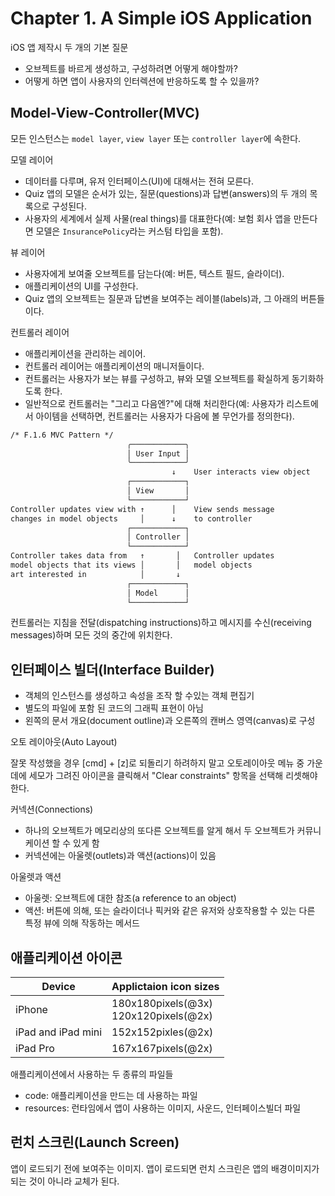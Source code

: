 # Chapter 1. A Simple iOS Application

iOS 앱 제작시 두 개의 기본 질문

- 오브젝트를 바르게 생성하고, 구성하려면 어떻게 해야할까?
- 어떻게 하면 앱이 사용자의 인터렉션에 반응하도록 할 수 있을까?

## Model-View-Controller(MVC)

모든 인스턴스는 `model layer`, `view layer` 또는 `controller layer`에 속한다.

모델 레이어

- 데이터를 다루며, 유저 인터페이스(UI)에 대해서는 전혀 모른다.
- Quiz 앱의 모델은 순서가 있는, 질문(questions)과 답변(answers)의 두 개의 목록으로 구성된다.
- 사용자의 세계에서 실제 사물(real things)를 대표한다(예: 보험 회사 앱을 만든다면 모델은 `InsurancePolicy`라는 커스텀 타입을 포함).

뷰 레이어

- 사용자에게 보여줄 오브젝트를 담는다(예: 버튼, 텍스트 필드, 슬라이더).
- 애플리케이션의 UI를 구성한다.
- Quiz 앱의 오브젝트는 질문과 답변을 보여주는 레이블(labels)과, 그 아래의 버튼들이다.

컨트롤러 레이어

- 애플리케이션을 관리하는 레이어.
- 컨트롤러 레이어는 애플리케이션의 매니저들이다.
- 컨트롤러는 사용자가 보는 뷰를 구성하고, 뷰와 모델 오브젝트를 확실하게 동기화하도록 한다.
- 일반적으로 컨트롤러는 "그리고 다음엔?"에 대해 처리한다(예: 사용자가 리스트에서 아이템을 선택하면, 컨트롤러는 사용자가 다음에 볼 무언가를 정의한다).

```txt
/* F.1.6 MVC Pattern */
                          ╭────────────╮
                          │ User Input │
                          ╰────────────╯
                                    ↓    User interacts view object
                          ┌────────────┐
                          │ View       │
                          └────────────┘
Controller updates view with ↑      │    View sends message
changes in model objects     │      ↓    to controller
                          ┌────────────┐
                          │ Controller │
                          └────────────┘
Controller takes data from   ↑       │   Controller updates
model objects that its views │       │   model objects
art interested in            │       ↓
                          ┌────────────┐
                          │ Model      │
                          └────────────┘
```

컨트롤러는 지침을 전달(dispatching instructions)하고 메시지를 수신(receiving messages)하며 모든 것의 중간에 위치한다.

## 인터페이스 빌더(Interface Builder)

- 객체의 인스턴스를 생성하고 속성을 조작 할 수있는 객체 편집기
- 별도의 파일에 포함 된 코드의 그래픽 표현이 아님
- 왼쪽의 문서 개요(document outline)과 오른쪽의 캔버스 영역(canvas)로 구성

오토 레이아웃(Auto Layout)

잘못 작성했을 경우 [cmd] + [z]로 되돌리기 하려하지 말고 오토레이아웃 메뉴 중 가운데에 세모가 그려진 아이콘을 클릭해서 "Clear constraints" 항목을 선택해 리셋해야 한다.

커넥션(Connections)

- 하나의 오브젝트가 메모리상의 또다른 오브젝트를 알게 해서 두 오브젝트가 커뮤니케이션 할 수 있게 함
- 커넥션에는 아울렛(outlets)과 액션(actions)이 있음

아울렛과 액션

- 아울렛: 오브젝트에 대한 참조(a reference to an object)
- 액션: 버튼에 의해, 또는 슬라이더나 픽커와 같은 유저와 상호작용할 수 있는 다른 특정 뷰에 의해 작동하는 메서드

## 애플리케이션 아이콘

| Device             | Applictaion icon sizes                   |
| ------------------ | ---------------------------------------- |
| iPhone             | 180x180pixels(@3x)<br>120x120pixels(@2x) |
| iPad and iPad mini | 152x152pixles(@2x)                       |
| iPad Pro           | 167x167pixels(@2x)                       |

애플리케이션에서 사용하는 두 종류의 파일들

- code: 애플리케이션을 만드는 데 사용하는 파일
- resources: 런타임에서 앱이 사용하는 이미지, 사운드, 인터페이스빌더 파일

## 런치 스크린(Launch Screen)

앱이 로드되기 전에 보여주는 이미지. 앱이 로드되면 런치 스크린은 앱의 배경이미지가 되는 것이 아니라 교체가 된다.
